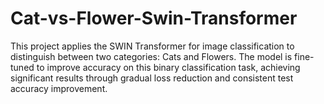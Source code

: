 # Cat-vs-Flower-Swin-Transformer
This project applies the SWIN Transformer for image classification to distinguish between two categories: Cats and Flowers. The model is fine-tuned to improve accuracy on this binary classification task, achieving significant results through gradual loss reduction and consistent test accuracy improvement.
